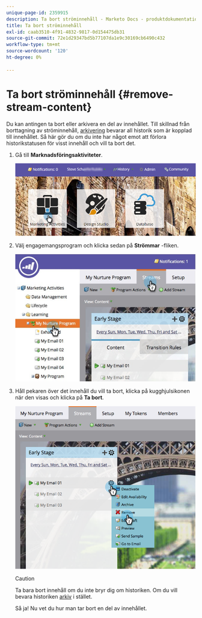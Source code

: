 ```yaml
---
unique-page-id: 2359915
description: Ta bort ströminnehåll - Marketo Docs - produktdokumentation
title: Ta bort ströminnehåll
exl-id: caab3510-4f91-4832-9817-0d154475db31
source-git-commit: 72e1d29347bd5b77107da1e9c30169cb6490c432
workflow-type: tm+mt
source-wordcount: '120'
ht-degree: 0%

---
```


# Ta bort ströminnehåll {#remove-stream-content}

Du kan antingen ta bort eller arkivera en del av innehållet. Till skillnad från borttagning av ströminnehåll, [arkivering](/help/marketo/product-docs/email-marketing/drip-nurturing/using-stream-content/archive-and-unarchive-stream-content.md) bevarar all historik som är kopplad till innehållet. Så här gör du om du inte har något emot att förlora historikstatusen för visst innehåll och vill ta bort det.

1. Gå till **Marknadsföringsaktiviteter**.

   ![](assets/login-marketing-activities-1.png)

1. Välj engagemangsprogram och klicka sedan på **Strömmar** -fliken.

   ![](assets/cloneasteam-3.jpg)

1. Håll pekaren över det innehåll du vill ta bort, klicka på kugghjulsikonen när den visas och klicka på **Ta bort**.

   ![](assets/image2014-9-15-17-3a38-3a15.png)

   >[!CAUTION]
   >
   >Ta bara bort innehåll om du inte bryr dig om historiken. Om du vill bevara historiken [arkiv](/help/marketo/product-docs/email-marketing/drip-nurturing/using-stream-content/archive-and-unarchive-stream-content.md) i stället.

   Så ja! Nu vet du hur man tar bort en del av innehållet.
